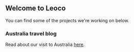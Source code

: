 ## Welcome to Leoco

You can find some of the projects we're working on below.

### Australia travel blog

Read about our visit to Australia [here](/australia-travel-blog).
